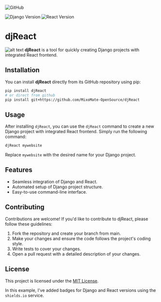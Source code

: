 ![GitHub](https://img.shields.io/github/license/MixoMate-OpenSource/djReact)
<!-- ![GitHub release (latest by date)](https://img.shields.io/github/v/release/MixoMate-OpenSource/djReact) -->
![Django Version](https://img.shields.io/badge/Django-%5E4.0.0-blue)
![React Version](https://img.shields.io/badge/React-%5E17.0.2-blue)

# djReact

![alt text](https://repository-images.githubusercontent.com/453027881/8a2caddb-c000-4d97-b28c-29e921)
**djReact** is a tool for quickly creating Django projects with integrated React frontend.

## Installation

You can install **djReact** directly from its GitHub repository using pip:

```bash
pip install djReact
# or direct from github
pip install git+https://github.com/MixoMate-OpenSource/djReact
```
## Usage
After installing `djReact`, you can use the `djReact` command to create a new Django project with integrated React frontend. Simply run the following command:
```bash
djReact mywebsite
```
Replace `mywebsite` with the desired name for your Django project.

## Features
- Seamless integration of Django and React.
- Automated setup of Django project structure.
- Easy-to-use command-line interface.

## Contributing
Contributions are welcome! If you'd like to contribute to djReact, please follow these guidelines:

1. Fork the repository and create  your branch from main.
2. Make your changes and ensure the code follows the project's coding style.
3. Write tests to cover your changes.
4. Open a pull request with a detailed description of your changes.

## License
This project is licensed under the [MIT License](http://asd.sd).


In this example, I've added badges for Django and React versions using the `shields.io` service.

